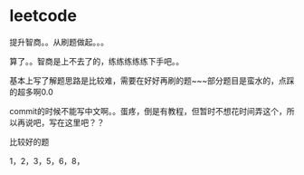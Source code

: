 # leetcode
提升智商。。从刷题做起。。。      
         
算了。。智商是上不去了的，练练练练练下手吧。。


基本上写了解题思路是比较难，需要在好好再刷的题~~~部分题目是蛮水的，点踩的超多啊0.0  

commit的时候不能写中文啊。。蛋疼，倒是有教程，但暂时不想花时间弄这个，所以再说吧，写在这里吧？？

比较好的题

1，2，3，5，6，8， 

